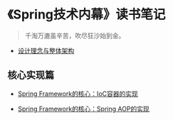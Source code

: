 # 《Spring技术内幕》读书笔记

>千淘万漉虽辛苦，吹尽狂沙始到金。



- [设计理念与整体架构](/note/spring技术内幕/1-Spring的设计理念和整体架构.md)

## 核心实现篇

- [Spring Framework的核心：IoC容器的实现](/note/spring技术内幕/2-Ioc容器的实现.md)

- [Spring Framework的核心：Spring AOP的实现](/note/spring技术内幕/3-SpringAOP的实现.md)

